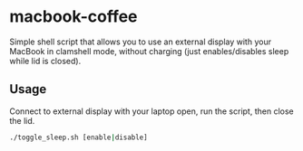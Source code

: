 # macbook-coffee
Simple shell script that allows you to use an external display with your MacBook in clamshell mode, without charging (just enables/disables sleep while lid is closed).

## Usage
Connect to external display with your laptop open, run the script, then close the lid.
```bash
./toggle_sleep.sh [enable|disable]
